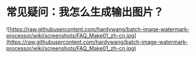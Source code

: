 # 常见疑问：我怎么生成输出图片？ #
![https://raw.githubusercontent.com/hardywang/batch-image-watermark-processor/wiki/screenshots/FAQ_Make01_zh-cn.jpg](https://raw.githubusercontent.com/hardywang/batch-image-watermark-processor/wiki/screenshots/FAQ_Make01_zh-cn.jpg)